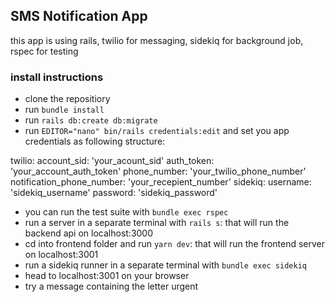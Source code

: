 ## SMS Notification App 

this app is using rails, twilio for messaging, sidekiq for background job, rspec for testing

### install instructions

* clone the repositiory
* run `bundle install`
* run `rails db:create db:migrate`
* run `EDITOR="nano" bin/rails credentials:edit` and set you app credentials as following structure:

twilio:
  account_sid: 'your_acount_sid'
  auth_token: 'your_account_auth_token'
  phone_number: 'your_twilio_phone_number'
notification_phone_number: 'your_recepient_number'
sidekiq:
  username: 'sidekiq_username'
  password: 'sidekiq_password'

* you can run the test suite with `bundle exec rspec`
* run a server in a separate terminal with `rails s`: that will run the backend api on localhost:3000
* cd into frontend folder and run `yarn dev`: that will run the frontend server on localhost:3001
* run a sidekiq runner in a separate terminal with `bundle exec sidekiq`
* head to localhost:3001 on your browser
* try a message containing the letter urgent
